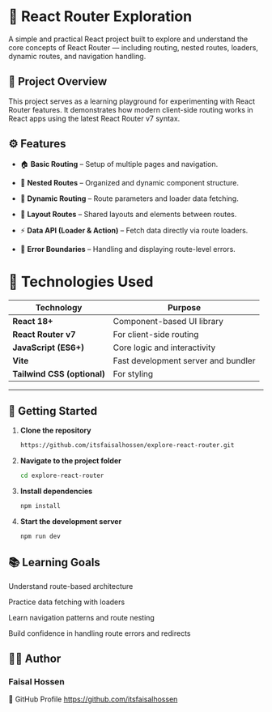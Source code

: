 # 🚦 React Router Exploration

A simple and practical React project built to explore and understand the core concepts of React Router — including routing, nested routes, loaders, dynamic routes, and navigation handling.

## 🧠 Project Overview

This project serves as a learning playground for experimenting with React Router features. It demonstrates how modern client-side routing works in React apps using the latest React Router v7 syntax.

## ⚙️ Features

- 🏠 **Basic Routing** – Setup of multiple pages and navigation.

- 🔁 **Nested Routes** – Organized and dynamic component structure.

- 🧭 **Dynamic Routing** – Route parameters and loader data fetching.

- 🧩 **Layout Routes** – Shared layouts and elements between routes.

- ⚡ **Data API (Loader & Action)** – Fetch data directly via route loaders.

- 🧱 **Error Boundaries** – Handling and displaying route-level errors.

# 🧰 Technologies Used

| Technology                  | Purpose                             |
| --------------------------- | ----------------------------------- |
| **React 18+**               | Component-based UI library          |
| **React Router v7**         | For client-side routing             |
| **JavaScript (ES6+)**       | Core logic and interactivity        |
| **Vite**                    | Fast development server and bundler |
| **Tailwind CSS (optional)** | For styling                         |

---

## 🚀 Getting Started

1. **Clone the repository**

   ```bash
   https://github.com/itsfaisalhossen/explore-react-router.git
   ```

1. **Navigate to the project folder**

   ```bash
   cd explore-react-router
   ```

1. **Install dependencies**

   ```bash
   npm install
   ```

1. **Start the development server**

   ```bash
   npm run dev
   ```

## 📚 Learning Goals

Understand route-based architecture

Practice data fetching with loaders

Learn navigation patterns and route nesting

Build confidence in handling route errors and redirects

## 🧑‍💻 Author

### Faisal Hossen

🔗 GitHub Profile https://github.com/itsfaisalhossen
